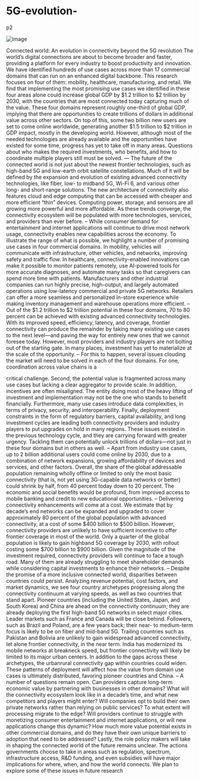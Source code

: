 # 5G-evolution-
p2

![image](https://user-images.githubusercontent.com/117138832/204798539-c07b3acd-4ed4-457b-b1a9-7d3bef05bbf7.png)


Connected world:
An evolution in connectivity
beyond the 5G revolution
The world’s digital connections are about to become
broader and faster, providing a platform for every
industry to boost productivity and innovation. We
have identified hundreds of use cases across more
than 17 commercial domains that can run on an
enhanced digital backbone. This research focuses
on four of them: mobility, healthcare, manufacturing,
and retail.
We find that implementing the most promising use
cases we identified in these four areas alone could
increase global GDP by $1.2 trillion to $2 trillion by
2030, with the countries that are most connected
today capturing much of the value. These four
domains represent roughly one-third of global
GDP, implying that there are opportunities to
create trillions of dollars in additional value across
other sectors. On top of this, some two billion new
users are set to come online worldwide, generating
another $1.5 trillion to $2 trillion in GDP impact,
mostly in the developing world.
However, although most of the needed technologies
are already available and the opportunities have
existed for some time, progress has yet to take off
in many areas. Questions about who makes the
required investments, who benefits, and how to
coordinate multiple players still must be solved.
— The future of the connected world is not just
about the newest frontier technologies, such
as high-band 5G and low-earth orbit satellite
constellations. Much of it will be defined by the
expansion and evolution of existing advanced
connectivity technologies, like fiber, low- to midband 5G, Wi-Fi 6, and various other long- and
short-range solutions. The new architecture
of connectivity also features cloud and edge
computing that can be accessed with cheaper
and more efficient “thin” devices. Computing
power, storage, and sensors are all growing
more powerful and more affordable. As these
trends converge, the connectivity ecosystem will
be populated with more technologies, services,
and providers than ever before.
– While consumer demand for entertainment
and internet applications will continue to
drive most network usage, connectivity
enables new capabilities across the
economy. To illustrate the range of what
is possible, we highlight a number of
promising use cases in four commercial
domains. In mobility, vehicles will
communicate with infrastructure, other
vehicles, and networks, improving
safety and traffic flow. In healthcare,
connectivity-enabled innovations can
make it possible to monitor patients
remotely, use AI-powered tools for more
accurate diagnoses, and automate many
tasks so that caregivers can spend
more time with patients. Manufacturers
and other industrial companies can run
highly precise, high-output, and largely
automated operations using low-latency
commercial and private 5G networks.
Retailers can offer a more seamless
and personalized in-store experience
while making inventory management and
warehouse operations more efficient.
– Out of the $1.2 trillion to $2 trillion
potential in these four domains, 70 to
80 percent can be achieved with existing
advanced connectivity technologies. With
its improved speed, efficiency, latency,
and coverage, frontier connectivity can
produce the remainder by taking many
existing use cases to the next level—and
paving the way for entirely new ones that
we cannot foresee today. However, most
providers and industry players are not
bolting out of the starting gate. In many
places, investment has yet to materialize at
the scale of the opportunity.
– For this to happen, several issues
clouding the market will need to be
solved in each of the four domains. For
one, coordination across value chains is a


critical challenge. Second, the potential value
is fragmented across many use cases but
lacking a clear aggregator to provide scale.
In addition, incentives are often misaligned.
The entity doing most of the heavy lifting of
investment and implementation may not be
the one who stands to benefit financially.
Furthermore, many use cases introduce data
complexities, in terms of privacy, security,
and interoperability. Finally, deployment
constraints in the form of regulatory barriers,
capital availability, and long investment
cycles are leading both connectivity providers
and industry players to put upgrades on
hold in many regions. These issues existed
in the previous technology cycle, and they
are carrying forward with greater urgency.
Tackling them can potentially unlock trillions
of dollars—not just in these four domains but
in others as well.
– Apart from industry use cases, up to 2 billion
additional users could come online by 2030,
due to a combination of network expansions,
growing affordability of devices and services,
and other factors. Overall, the share of the
global addressable population remaining
wholly offline or limited to only the most
basic connectivity (that is, not yet using
3G-capable data networks or better) could
shrink by half, from 40 percent today down
to 20 percent. The economic and social
benefits would be profound, from improved
access to mobile banking and credit to new
educational opportunities.
– Delivering connectivity enhancements will
come at a cost. We estimate that by decade’s
end networks can be expanded and upgraded
to cover approximately 80 percent of the
global population with advanced connectivity,
at a cost of some $400 billion to $500 billion.
However, connectivity providers are unlikely
to have sufficient incentive to offer frontier
coverage in most of the world. Only a quarter
of the global population is likely to gain highband 5G coverage by 2030, with rollout
costing some $700 billion to $900 billion.
Given the magnitude of the investment
required, connectivity providers will continue
to face a tough road. Many of them are already
struggling to meet shareholder demands
while considering capital investments to
enhance their networks.
– Despite the promise of a more inclusive
connected world, disparities between
countries could persist. Analyzing revenue
potential, cost factors, and market dynamics,
we see four country archetypes progressing
along the connectivity continuum at varying
speeds, as well as two countries that stand
apart. Pioneer countries (including the
United States, Japan, and South Korea)
and China are ahead on the connectivity
continuum; they are already deploying the
first high-band 5G networks in select major
cities. Leader markets such as France and
Canada will be close behind. Followers, such
as Brazil and Poland, are a few years back;
their near- to medium-term focus is likely
to be on fiber and mid-band 5G. Trailing
countries such as Pakistan and Bolivia
are unlikely to gain widespread advanced
connectivity, let alone frontier connectivity,
in the near term. India has modernized its
mobile networks at breakneck speed, but
frontier connectivity will likely be limited to
its major urban centers. In addition to the
gaps across these archetypes, the urbanrural connectivity gap within countries could
widen. These patterns of deployment will
affect how the value from domain use cases
is ultimately distributed, favoring pioneer
countries and China.
– A number of questions remain open. Can
providers capture long-term economic
value by partnering with businesses in
other domains? What will the connectivity
ecosystem look like in a decade’s time, and
what new competitors and players might
enter? Will companies opt to build their own
private networks rather than relying on public
services? To what extent will processing
migrate to the edge? Will providers continue
to struggle with monetizing consumer
entertainment and internet applications, or
will new applications change this dynamic?
How much more value potential exists in other
commercial domains, and do they have their
own unique barriers to adoption that need to
be addressed? Lastly, the role policy makers
will take in shaping the connected world
of the future remains unclear. The actions
governments choose to take in areas such as
regulation, spectrum, infrastructure access,
R&D funding, and even subsidies will have
major implications for where, when, and how
the world connects. We plan to explore some
of these issues in future research
